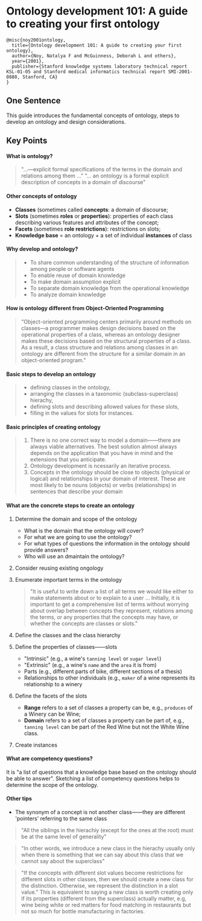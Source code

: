 # Ontology development 101: A guide to creating your first ontology

```
@misc{noy2001ontology,
  title={Ontology development 101: A guide to creating your first ontology},
  author={Noy, Natalya F and McGuinness, Deborah L and others},
  year={2001},
  publisher={Stanford knowledge systems laboratory technical report KSL-01-05 and Stanford medical informatics technical report SMI-2001-0880, Stanford, CA}
}
```

## One Sentence
This guide introduces the fundamental concepts of ontology, steps to develop an ontology and design considerations.

## Key Points
#### What is ontology?
> "...––explicit formal specifications of the terms in the domain and relations among them ..."
> "... an ontology is a formal explicit description of concepts in a domain of discourse"

#### Other concepts of ontology
* **Classes** (sometimes called **concepts**: a domain of discourse;
* **Slots** (sometimes **roles** or **properties**): properties of each class describing various features and attributes of the concept;
* **Facets** (sometimes **role restrictions**): restrictions on slots;
* **Knowledge base** = an ontology + a set of individual **instances** of class

#### Why develop and ontology?
> * To share common understanding of the structure of information among people or software agents
> * To enable reuse of domain knowledge
> * To make domain assumption explicit
> * To separate domain knowledge from the operational knowledge
> * To analyze domain knowledge

#### How is ontology different from Object-Oriented Programming
> "Object-oriented programming centers primarily around methods on classes––a programmer makes design decisions based on the operational properties of a class, whereas an ontology designer makes these decisions based on the structural properties of a class. As a result, a class structure and relations among classes in an ontology are different from the structure for a similar domain in an object-oriented program."

#### Basic steps to develop an ontology
> * defining classes in the ontology,
> * arranging the classes in a taxonomic (subclass-superclass) hierachy,
> * defining slots and describing allowed values for these slots,
> * filling in the values for slots for instances.

#### Basic principles of creating ontology
> 1) There is no one correct way to model a domain——there are always viable alternatives. The best solution almost always depends on the application that you have in mind and the extensions that you anticipate.
> 2) Ontology development is ncessarily an iterative process.
> 3) Concepts in the ontology should be close to objects (physical or logical) and relationships in your domain of interest. These are most likely to be nouns (objects) or verbs (relationships) in sentences that describe your domain

#### What are the concrete steps to create an ontology
1. Determine the domain and scope of the ontology
    - What is the domain that the ontology will cover?
    - For what we are going to use the ontology?
    - For what types of questions the information in the ontology should provide answers?
    - Who will use an dmaintain the ontology?
 
2. Consider reusing existing ongology
3. Enumerate important terms in the ontology
    > "It is useful to write down a list of all terms we would like either to make statements about or to explain to a user ... Initially, it is important to get a comprehensive list of terms without worrying about overlap between concepts they represent, relations among the terms, or any properties that the concepts may have, or whether the concepts are classes or slots."
4. Define the classes and the class hierarchy
5. Define the properties of classes——slots
    - "Intrinsic" (e.g., a wine's ```tanning level``` or ```sugar level```)
    - "Extrinsic" (e.g., a wine's ```name``` and the ```area``` it is from)
    - Parts (e.g., different parts of bike, different sections of a thesis)
    - Relationships to other individuals (e.g., ```maker``` of a wine represents its relationship to a winery
6. Define the facets of the slots
    - **Range** refers to a set of classes a property can be, e.g., ```produces``` of a Winery can be Wine;
    - **Domain** refers to a set of classes a property can be part of, e.g., ```tanning level``` can be part of the Red Wine but not the White Wine class.
7. Create instances

#### What are competency questions?
It is "a list of questions that a knowledge base based on the ontology should be able to answer". Sketching a list of competency questions helps to determine the scope of the ontology.

#### Other tips
* The synonym of a concept is not another class——they are different 'pointers' referring to the same class

> "All the siblings in the hierachiy (except for the ones at the root) must be at the same level of generality"

> "In other words, we introduce a new class in the hierachy usually only when there is something that we can say about this class that we cannot say about the superclass"

> "If the concepts with different slot values become restrictions for different slots in other classes, then we should create a new class for the distinction. Otherwise, we represent the distinction in a slot value." This is equivalent to saying a new class is worth creating only if its properties (different from the superclass) actually matter, e.g, wine being white or red matters for food matching in restaurants but not so much for bottle manufacturing in factories.
